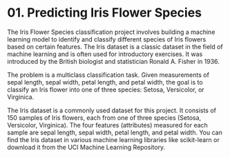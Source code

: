 # 01. Predicting Iris Flower Species

The Iris Flower Species classification project involves building a machine learning model to identify and classify different species of Iris flowers based on certain features. The Iris dataset is a classic dataset in the field of machine learning and is often used for introductory exercises. It was introduced by the British biologist and statistician Ronald A. Fisher in 1936.

The problem is a multiclass classification task. Given measurements of sepal length, sepal width, petal length, and petal width, the goal is to classify an Iris flower into one of three species: Setosa, Versicolor, or Virginica.

The Iris dataset is a commonly used dataset for this project. It consists of 150 samples of Iris flowers, each from one of three species (Setosa, Versicolor, Virginica). The four features (attributes) measured for each sample are sepal length, sepal width, petal length, and petal width. You can find the Iris dataset in various machine learning libraries like scikit-learn or download it from the UCI Machine Learning Repository.
